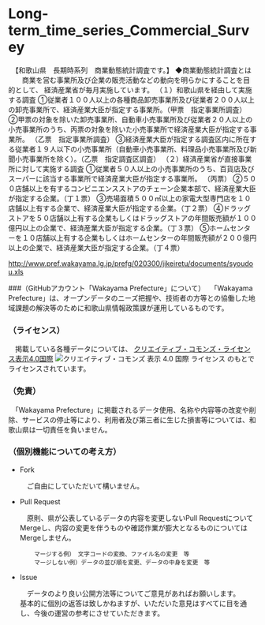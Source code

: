 # Long-term_time_series_Commercial_Survey
　【和歌山県　長期時系列　商業動態統計調査です。】
◆商業動態統計調査とは
　　商業を営む事業所及び企業の販売活動などの動向を明らかにすることを目的として、 経済産業省が毎月実施しています。 
（１）和歌山県を経由して実施する調査
  ①従業者１００人以上の各種商品卸売事業所及び従業者２００人以上の卸売事業所で、経済産業大臣が指定する事業所。（甲票　指定事業所調査）
  ②甲票の対象を除いた卸売事業所、自動車小売事業所及び従業者２０人以上の小売事業所のうち、丙票の対象を除いた小売事業所で経済産業大臣が指定する事業所。 （乙票　指定事業所調査）
  ③経済産業大臣が指定する調査区内に所在する従業者１９人以下の小売事業所（自動車小売事業所、料理品小売事業所及び新聞小売事業所を除く）。（乙票　指定調査区調査）
 （２）経済産業省が直接事業所に対して実施する調査
  ①従業者５０人以上の小売事業所のうち、百貨店及びスーパーに該当する事業所で経済産業大臣が指定する事業所。  （丙票）
  ②５００店舗以上を有するコンビニエンスストアのチェーン企業本部で、経済産業大臣が指定する企業。（丁１票）
  ③売場面積５００㎡以上の家電大型専門店を１０店舗以上有する企業で、経済産業大臣が指定する企業。（丁２票）
  ④ドラッグストアを５０店舗以上有する企業もしくはドラッグストアの年間販売額が１００億円以上の企業で、経済産業大臣が指定する企業。（丁３票）
  ⑤ホームセンターを１０店舗以上有する企業もしくはホームセンターの年間販売額が２００億円以上の企業で、経済産業大臣が指定する企業。（丁４票）

http://www.pref.wakayama.lg.jp/prefg/020300/jikeiretu/documents/syoudou.xls

###（GitHubアカウント「Wakayama Prefecture」について）
　「Wakayama Prefecture」は、オープンデータのニーズ把握や、技術者の方等との協働した地域課題の解決等のために和歌山県情報政策課が運用しているものです。

### （ライセンス）

　掲載している各種データについては、
[クリエイティブ・コモンズ・ライセンス表示4.0国際](https://creativecommons.org/licenses/by/4.0/deed.ja)
![クリエイティブ・コモンズ 表示 4.0 国際 ライセンス](https://licensebuttons.net/l/by/4.0/88x31.png)
のもとでライセンスされています。

### （免責）

　「Wakayama Prefecture」に掲載されるデータ使用、名称や内容等の改変や削除、サービスの停止等により、利用者及び第三者に生じた損害等については、和歌山県は一切責任を負いません。

### （個別機能についての考え方）

- Fork

    　ご自由にしていただいて構いません。

- Pull Request

    　原則、県が公表しているデータの内容を変更しないPull RequestについてMergeし、内容の変更を伴うものや確認作業が膨大となるものについてはMergeしません。

          マージする例）　文字コードの変換、ファイル名の変更　等
          マージしない例）データの並び順を変更、データの中身を変更　等

- Issue

    　データのより良い公開方法等についてご意見があればお願いします。<br />
    基本的に個別の返答は致しかねますが、いただいた意見はすべてに目を通し、今後の運営の参考にさせていただきます。
